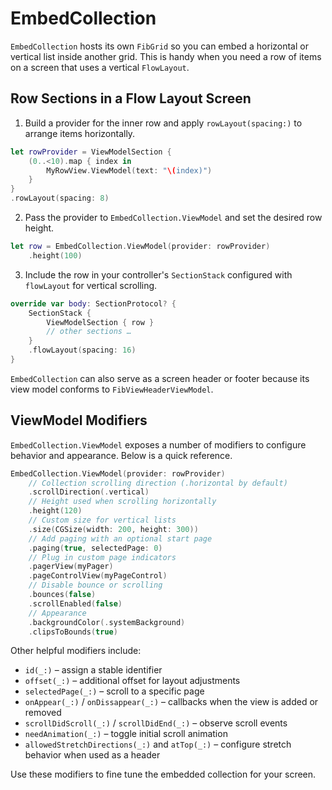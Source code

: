# EmbedCollection

`EmbedCollection` hosts its own `FibGrid` so you can embed a horizontal or vertical list inside another grid. This is handy when you need a row of items on a screen that uses a vertical `FlowLayout`.

## Row Sections in a Flow Layout Screen

1. Build a provider for the inner row and apply `rowLayout(spacing:)` to arrange items horizontally.

```swift
let rowProvider = ViewModelSection {
    (0..<10).map { index in
        MyRowView.ViewModel(text: "\(index)")
    }
}
.rowLayout(spacing: 8)
```

2. Pass the provider to `EmbedCollection.ViewModel` and set the desired row height.

```swift
let row = EmbedCollection.ViewModel(provider: rowProvider)
    .height(100)
```

3. Include the row in your controller's `SectionStack` configured with `flowLayout` for vertical scrolling.

```swift
override var body: SectionProtocol? {
    SectionStack {
        ViewModelSection { row }
        // other sections …
    }
    .flowLayout(spacing: 16)
}
```

`EmbedCollection` can also serve as a screen header or footer because its view model conforms to `FibViewHeaderViewModel`.

## ViewModel Modifiers

`EmbedCollection.ViewModel` exposes a number of modifiers to configure behavior and appearance. Below is a quick reference.

```swift
EmbedCollection.ViewModel(provider: rowProvider)
    // Collection scrolling direction (.horizontal by default)
    .scrollDirection(.vertical)
    // Height used when scrolling horizontally
    .height(120)
    // Custom size for vertical lists
    .size(CGSize(width: 200, height: 300))
    // Add paging with an optional start page
    .paging(true, selectedPage: 0)
    // Plug in custom page indicators
    .pagerView(myPager)
    .pageControlView(myPageControl)
    // Disable bounce or scrolling
    .bounces(false)
    .scrollEnabled(false)
    // Appearance
    .backgroundColor(.systemBackground)
    .clipsToBounds(true)
```

Other helpful modifiers include:

- `id(_:)` – assign a stable identifier
- `offset(_:)` – additional offset for layout adjustments
- `selectedPage(_:)` – scroll to a specific page
- `onAppear(_:)` / `onDissappear(_:)` – callbacks when the view is added or removed
- `scrollDidScroll(_:)` / `scrollDidEnd(_:)` – observe scroll events
- `needAnimation(_:)` – toggle initial scroll animation
- `allowedStretchDirections(_:)` and `atTop(_:)` – configure stretch behavior when used as a header

Use these modifiers to fine tune the embedded collection for your screen.
